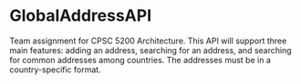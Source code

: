 # GlobalAddressAPI
Team assignment for CPSC 5200 Architecture. This API will support three main features: adding an address, searching for an address, and searching for common addresses among countries. The addresses must be in a country-specific format.
